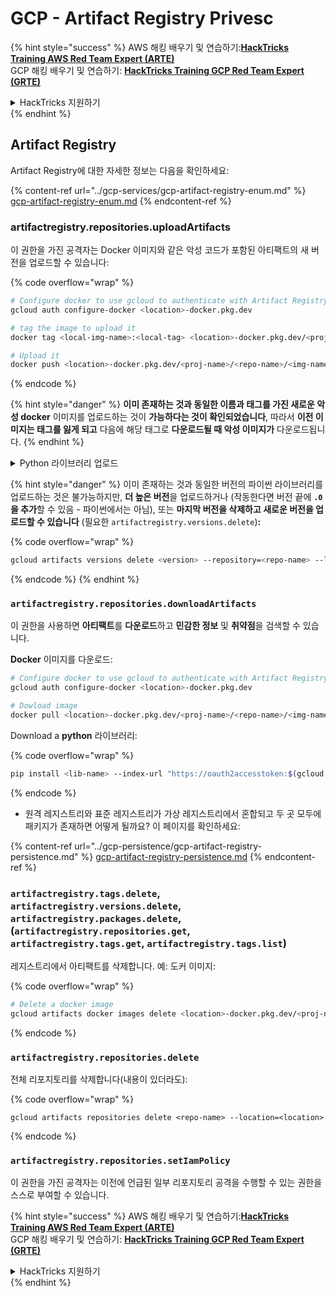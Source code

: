 # GCP - Artifact Registry Privesc

{% hint style="success" %}
AWS 해킹 배우기 및 연습하기:<img src="../../../.gitbook/assets/image (1).png" alt="" data-size="line">[**HackTricks Training AWS Red Team Expert (ARTE)**](https://training.hacktricks.xyz/courses/arte)<img src="../../../.gitbook/assets/image (1).png" alt="" data-size="line">\
GCP 해킹 배우기 및 연습하기: <img src="../../../.gitbook/assets/image (2).png" alt="" data-size="line">[**HackTricks Training GCP Red Team Expert (GRTE)**<img src="../../../.gitbook/assets/image (2).png" alt="" data-size="line">](https://training.hacktricks.xyz/courses/grte)

<details>

<summary>HackTricks 지원하기</summary>

* [**구독 계획**](https://github.com/sponsors/carlospolop) 확인하기!
* **💬 [**Discord 그룹**](https://discord.gg/hRep4RUj7f) 또는 [**텔레그램 그룹**](https://t.me/peass)에 참여하거나 **Twitter** 🐦 [**@hacktricks\_live**](https://twitter.com/hacktricks\_live)**를 팔로우하세요.**
* **[**HackTricks**](https://github.com/carlospolop/hacktricks) 및 [**HackTricks Cloud**](https://github.com/carlospolop/hacktricks-cloud) 깃허브 리포지토리에 PR을 제출하여 해킹 트릭을 공유하세요.**

</details>
{% endhint %}

## Artifact Registry

Artifact Registry에 대한 자세한 정보는 다음을 확인하세요:

{% content-ref url="../gcp-services/gcp-artifact-registry-enum.md" %}
[gcp-artifact-registry-enum.md](../gcp-services/gcp-artifact-registry-enum.md)
{% endcontent-ref %}

### artifactregistry.repositories.uploadArtifacts

이 권한을 가진 공격자는 Docker 이미지와 같은 악성 코드가 포함된 아티팩트의 새 버전을 업로드할 수 있습니다:

{% code overflow="wrap" %}
```bash
# Configure docker to use gcloud to authenticate with Artifact Registry
gcloud auth configure-docker <location>-docker.pkg.dev

# tag the image to upload it
docker tag <local-img-name>:<local-tag> <location>-docker.pkg.dev/<proj-name>/<repo-name>/<img-name>:<tag>

# Upload it
docker push <location>-docker.pkg.dev/<proj-name>/<repo-name>/<img-name>:<tag>
```
{% endcode %}

{% hint style="danger" %}
**이미 존재하는 것과 동일한 이름과 태그를 가진 새로운 악성 docker** 이미지를 업로드하는 것이 **가능하다는 것이 확인되었습니다**, 따라서 **이전 이미지는 태그를 잃게 되고** 다음에 해당 태그로 **다운로드될 때 악성 이미지가** 다운로드됩니다.
{% endhint %}

<details>

<summary>Python 라이브러리 업로드</summary>

**업로드할 라이브러리를 생성하는 것부터 시작합니다** (레지스트리에서 최신 버전을 다운로드할 수 있다면 이 단계를 건너뛸 수 있습니다):

1.  **프로젝트 구조 설정**:

* 라이브러리를 위한 새 디렉토리를 생성합니다, 예: `hello_world_library`.
* 이 디렉토리 안에 패키지 이름으로 또 다른 디렉토리를 생성합니다, 예: `hello_world`.
* 패키지 디렉토리 안에 `__init__.py` 파일을 생성합니다. 이 파일은 비어있거나 패키지 초기화를 포함할 수 있습니다.

```bash
mkdir hello_world_library
cd hello_world_library
mkdir hello_world
touch hello_world/__init__.py
```
2.  **라이브러리 코드를 작성합니다**:

* `hello_world` 디렉토리 안에 모듈을 위한 새로운 Python 파일을 생성합니다, 예: `greet.py`.
* "Hello, World!" 함수를 작성합니다:

```python
# hello_world/greet.py
def say_hello():
return "Hello, World!"
```
3.  **`setup.py` 파일 생성**:

* `hello_world_library` 디렉토리의 루트에 `setup.py` 파일을 생성합니다.
* 이 파일은 라이브러리에 대한 메타데이터를 포함하고 Python에 설치 방법을 알려줍니다.

```python
# setup.py
from setuptools import setup, find_packages

setup(
name='hello_world',
version='0.1',
packages=find_packages(),
install_requires=[
# 라이브러리에 필요한 종속성
],
)
```

**이제 라이브러리를 업로드합시다:**

1.  **패키지 빌드**:

* `hello_world_library` 디렉토리의 루트에서 다음을 실행합니다:

```sh
python3 setup.py sdist bdist_wheel
```
2. **패키지를 업로드하기 위한 twine 인증 구성**:
* `twine`이 설치되어 있는지 확인합니다 (`pip install twine`).
* `gcloud`를 사용하여 자격 증명을 구성합니다:

{% code overflow="wrap" %}
````
```sh
twine upload --username 'oauth2accesstoken' --password "$(gcloud auth print-access-token)" --repository-url https://<location>-python.pkg.dev/<project-id>/<repo-name>/ dist/*
```
````
{% endcode %}

3. **빌드를 정리하기**
```bash
rm -rf dist build hello_world.egg-info
```
</details>

{% hint style="danger" %}
이미 존재하는 것과 동일한 버전의 파이썬 라이브러리를 업로드하는 것은 불가능하지만, **더 높은 버전**을 업로드하거나 (작동한다면 버전 끝에 **`.0`을 추가**할 수 있음 - 파이썬에서는 아님), 또는 **마지막 버전을 삭제하고 새로운 버전을 업로드할 수 있습니다** (필요한 `artifactregistry.versions.delete`)**:**

{% code overflow="wrap" %}
```sh
gcloud artifacts versions delete <version> --repository=<repo-name> --location=<location> --package=<lib-name>
```
{% endcode %}
{% endhint %}

### `artifactregistry.repositories.downloadArtifacts`

이 권한을 사용하면 **아티팩트**를 **다운로드**하고 **민감한 정보** 및 **취약점**을 검색할 수 있습니다.

**Docker** 이미지를 다운로드:
```sh
# Configure docker to use gcloud to authenticate with Artifact Registry
gcloud auth configure-docker <location>-docker.pkg.dev

# Dowload image
docker pull <location>-docker.pkg.dev/<proj-name>/<repo-name>/<img-name>:<tag>
```
Download a **python** 라이브러리:

{% code overflow="wrap" %}
```bash
pip install <lib-name> --index-url "https://oauth2accesstoken:$(gcloud auth print-access-token)@<location>-python.pkg.dev/<project-id>/<repo-name>/simple/" --trusted-host <location>-python.pkg.dev --no-cache-dir
```
{% endcode %}

* 원격 레지스트리와 표준 레지스트리가 가상 레지스트리에서 혼합되고 두 곳 모두에 패키지가 존재하면 어떻게 될까요? 이 페이지를 확인하세요:

{% content-ref url="../gcp-persistence/gcp-artifact-registry-persistence.md" %}
[gcp-artifact-registry-persistence.md](../gcp-persistence/gcp-artifact-registry-persistence.md)
{% endcontent-ref %}

### `artifactregistry.tags.delete`, `artifactregistry.versions.delete`, `artifactregistry.packages.delete`, (`artifactregistry.repositories.get`, `artifactregistry.tags.get`, `artifactregistry.tags.list`)

레지스트리에서 아티팩트를 삭제합니다. 예: 도커 이미지:

{% code overflow="wrap" %}
```bash
# Delete a docker image
gcloud artifacts docker images delete <location>-docker.pkg.dev/<proj-name>/<repo-name>/<img-name>:<tag>
```
{% endcode %}

### `artifactregistry.repositories.delete`

전체 리포지토리를 삭제합니다(내용이 있더라도):

{% code overflow="wrap" %}
```
gcloud artifacts repositories delete <repo-name> --location=<location>
```
{% endcode %}

### `artifactregistry.repositories.setIamPolicy`

이 권한을 가진 공격자는 이전에 언급된 일부 리포지토리 공격을 수행할 수 있는 권한을 스스로 부여할 수 있습니다.

{% hint style="success" %}
AWS 해킹 배우기 및 연습하기:<img src="../../../.gitbook/assets/image (1).png" alt="" data-size="line">[**HackTricks Training AWS Red Team Expert (ARTE)**](https://training.hacktricks.xyz/courses/arte)<img src="../../../.gitbook/assets/image (1).png" alt="" data-size="line">\
GCP 해킹 배우기 및 연습하기: <img src="../../../.gitbook/assets/image (2).png" alt="" data-size="line">[**HackTricks Training GCP Red Team Expert (GRTE)**<img src="../../../.gitbook/assets/image (2).png" alt="" data-size="line">](https://training.hacktricks.xyz/courses/grte)

<details>

<summary>HackTricks 지원하기</summary>

* [**구독 계획**](https://github.com/sponsors/carlospolop) 확인하기!
* **💬 [**Discord 그룹**](https://discord.gg/hRep4RUj7f) 또는 [**텔레그램 그룹**](https://t.me/peass)에 참여하거나 **Twitter** 🐦 [**@hacktricks\_live**](https://twitter.com/hacktricks\_live)**를 팔로우하세요.**
* **[**HackTricks**](https://github.com/carlospolop/hacktricks) 및 [**HackTricks Cloud**](https://github.com/carlospolop/hacktricks-cloud) 깃허브 리포지토리에 PR을 제출하여 해킹 트릭을 공유하세요.**

</details>
{% endhint %}
